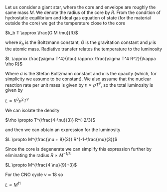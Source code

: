 Let us consider a giant star, where the core and envelope are roughly the same mass $M$. We denote the radius of the core by $R$. From the condition of hydrostatic equilibrium and ideal gas equation of state (for the material outside the core) we get the temperature close to the core

$k_b T \approx \frac{G M \mu}{R}$

where $k_b$ is the Boltzmann constant, $G$ is the gravitation constant and $\mu$ is the atomic mass. Radiative transfer relates the temperature to the luminosity

$L \approx \frac{\sigma T^4}{\tau} \approx \frac{\sigma T^4 R^2}{\kappa \rho R}$

Where $\sigma$ is the Stefan Boltzmann constant and $\kappa$ is the opacity (which, for simplicity we assume to be constant). We also assume that the nuclear reaction rate per unit mass is given by $\varepsilon \propto \rho T^{\nu}$, so the total luminosity is given by

$L \propto R^3 \rho^2 T^{\nu}$

We can isolate the density

$\rho \propto T^{\frac{4-\nu}{3}} R^{-2/3}$

and then we can obtain an expression for the luminosity

$L \propto M^{\frac{\nu + 8}{3}} R^{-1-\frac{\nu}{3}}$

Since the core is degenerate we can simplify this expression further by eliminating the radius $R \propto M^{-1/3}$

$L \propto M^{\frac{4 \nu}{9}+3}$

For the CNO cycle $\nu \approx 18$ so

$L \propto M^{11}$